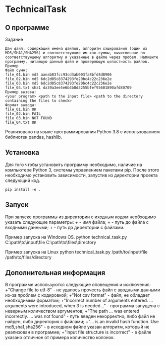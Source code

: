 # TechnicalTask

## О программе

Задание
```
Дан файл, содержащий имена файлов, алгоритм хэширования (один из MD5/SHA1/SHA256) и соответствующие им хэш-суммы, вычисленные по соответствующему алгоритму и указанные в файле через пробел. Напишите программу, читающую данный файл и проверяющую целостность файлов.
Пример
Файл сумм:
file_01.bin md5 aaeab83fcc93cd3ab003fa8bfd8d8906
file_02.bin md5 6dc2d05c8374293fe20bc4c22c236e2e
file_03.bin md5 6dc2d05c8374293fe20bc4c22c236e2e
file_04.txt sha1 da39a3ee5e6b4b0d3255bfef95601890afd80709
Пример вызова:  
<your program> <path to the input file> <path to the directory containing the files to check>
Формат вывода:
file_01.bin OK
file_02.bin FAIL
file_03.bin NOT FOUND
file_04.txt OK
```

Реализовано на языке программирования Python 3.8 c использованием библиотек pandas, hashlib.
## Установка

Для того чтобы установить программу необходимо, наличие на компьютере Python 3, системы управлением пакетами pip.
После этого необходимо установить зависимости, запустив из директории проекта следующий код.

    pip install -e .

## Запуск

При запуске программы из директории с иходным кодом необходимо указать следующие параметры:
+<your program> - имя файла;
+<path to the input file> - путь до файла с входными данными;
+<path to the directory containing the files to check> - путь до директории с файлами.

Пример запуска на Windows OS.
    python technical_task.py C:\path\to\input\file C:\path\to\files\directory

Пример запуска на Linux
    python technical_task.py /path/to/input/file /path/to/files/directory

## Дополнительная информация

В программе используются следующие оповещения и исключения:
+"Change file to utf-8" - не удалось прочесть файл с вводными данными из-за проблем с кодировкой;
+"Not csv format" - файл, не обладает необходимым форматом;
+"Incorrect number of arguments entered. ... arguments were introduced, when 3 is needed..."  - программа запущена с неверным количеством аргументов;
+"The path ... was entered incorrectly. ... was not found" - путь введен некорректно, либо файл не найден, либо директория с файлами;
+"... is an invalid hash function. Use md5,sha1,sha256" - в исходном файле указан алгоритм, который не реализован в программе;
+"Input file structure is incorrect" - в файле указано отличное от примера количество колонок.

